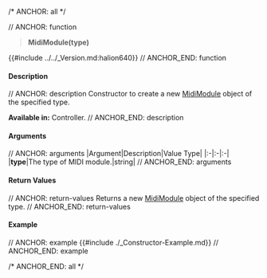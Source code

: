 /* ANCHOR: all */

// ANCHOR: function
>**MidiModule(type)**

{{#include ../../_Version.md:halion640}}
// ANCHOR_END: function

#### Description

// ANCHOR: description
Constructor to create a new [MidiModule](./MidiModule.md) object of the specified type.

**Available in:** Controller.
// ANCHOR_END: description

#### Arguments

// ANCHOR: arguments
|Argument|Description|Value Type|
|:-|:-|:-|
|**type**|The type of MIDI module.|string|
// ANCHOR_END: arguments

#### Return Values

// ANCHOR: return-values
Returns a new [MidiModule](./MidiModule.md) object of the specified type.
// ANCHOR_END: return-values

#### Example

// ANCHOR: example
{{#include ./_Constructor-Example.md}}
// ANCHOR_END: example

/* ANCHOR_END: all */
